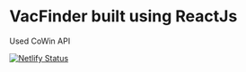 # VacFinder built using ReactJs

Used CoWin API

[![Netlify Status](https://api.netlify.com/api/v1/badges/643e11be-68d2-461e-ac88-712e5b2f6b27/deploy-status)](https://vacfinder.netlify.app)
